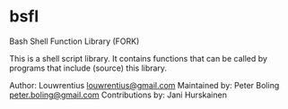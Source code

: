 bsfl
====

Bash Shell Function Library (FORK)


This is a shell script library. It contains functions that can be called by programs that include (source) this library. 

Author: Louwrentius <louwrentius@gmail.com>
Maintained by: Peter Boling <peter.boling@gmail.com>
Contributions by: Jani Hurskainen
